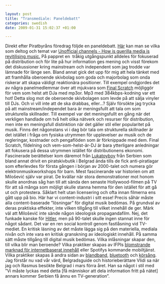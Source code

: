 ```yaml
--- 

layout: post
title: "Transmediale: Paneldebatt" 
categories: swedish 
date: 2009-01-31 15:02:37 +01:00 

---
```


Direkt efter Piratbyråns föredrag följde en paneldebatt. [Här](http://www.clubtransmediale.de/festival-09/day-program/day-schedule/29/discussion-how-guerrilla-media-is-revitalising-music.html) kan man se vilka som deltog och temat var [Unofficial channels - How is guerilla media is revitilising music.](http://www.clubtransmediale.de/festival-09/day-program/day-schedule/29/discussion-how-guerrilla-media-is-revitalising-music.html) På pappret en  tråkig utgångspunkt alldeles för fokuserad på distribution och för lite på hur information ges mening och visst förekom det diskussioner kring mainstream och independent som jag trodde var lämnade för länge sen. Bland annat gick det upp för mig att hela tänket med att framhålla oberoende skivbolag som goda och majorbolag som onda riskerar att skapa väldigt reaktionära positioner. Till exempel ondgjordes det av några panelmedlemmar över att mjukvara som [Final Scratch](http://en.wikipedia.org/wiki/Final_Scratch) möjliggör för vem som helst att DJa med mp3or. Mp3 med 384kbps-kodning var ett hot! Detta slog mot de oberoende skivbolagen som levde på att sälja vinyler till DJs. Och vi vill inte att de ska drabbas, eller...? Själv försökte jag trycka på att mainstream/independet bara är meningsfullt att tala om som strukturella skillnader. Till exempel var det meningsfullt en gång när det verkligen handlade om två helt olika nätverk och resurser för distribution, men inte en meningsfull distinktion när det gäller stil eller popularitet på musik. Finns det någonstans vi i dag bör tala om strukturella skillnader är det istället i fråga om fysiska utrymmen för upplevelser av musik och de regleringar, kostnader och pengaflöden som är förknippade med dem. Final Scratch, fildelning och vem-som-helst-är-DJ är bara ytterligare anledningar att fokusera på dessa utrymmen istället för distributionens ekonomi. Fascinerade berättelser kom däremot från [Lukatoyboy](http://www.google.com/search?q=lukatoyboy) från Serbien som bland annat drivit en piratskivbutik i Belgrad ända tills de fick anti-piratlagar som efterlevdes för första gången i början av 2000-talet och numera gör elektronmusikworkshops för barn. Mest fascinerande var historien om att Milošević själv var pirat. De kvällar när stora demonstrationer mot honom skulle anordnas såg han till att sända den senaste Hollywood-filmen på TV för att så många som möjligt skulle stanna hemma för den istället för att gå ut och protestera. Såklart helt utan licensering och ofta innan filmerna ens gått upp på bio. Här har vi content-industri i sitt esse! Precis såhär måste alla content-baserade ”lösningar” för digital musik bedömas. På grundval av deras praktiska effekter, inte vilken tillgång till vilket innehåll de ger. Märk väl att Milošević inte sände någon ideologisk propagandafilm. Nej, det funkade kanske för [Hitler](http://de.wikipedia.org/wiki/Volksempf%C3%A4nger), men på 90-talet skulle ingen stannat inne för något sådant. Det var en ren social kontroll genom fastlåsning vid TV-mediet. En kritisk läsning av det måste lägga sig på den materiella, mediala nivån och inte vara en kritisk granskning av ideologiskt innehåll. På samma sätt måste tillgång till digital musik bedömas. Vilka inlåsningar skapar den, till vilka blir man beroende? Vilka praktiker skapas av IFPIs [blomstrande marknad för internetbaserat innehåll](http://copyriot.se/2009/01/29/europaparlamentet-foreslas-besluta-att-stockholms-tingsratt-ska-doma-the-pirate-bay/) eller Spotifys kommande mobiltjänst. Vilka praktiker skapas å andra sidan av [blandband](http://www.flickr.com/photos/altemark/2618148205/), [bluetooth](2008-12-15-ungas-mediavanor.html) och [körsång](2009-01-27-transmediale-bill-drummond.html). Jag förstår nu vad vår värd, Belgradsguide och historieberättare Vlidi sa när jag och Rasmus besökte Belgrad i mars förra året. Han sa något i stil med ”Vi måste lyckas med detta [få människor att dela information fritt på nätet] annars kommer Serbien få ännu en TV-generation”. 